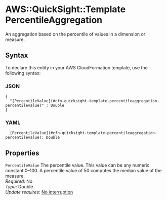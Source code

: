 # AWS::QuickSight::Template PercentileAggregation<a name="aws-properties-quicksight-template-percentileaggregation"></a>

An aggregation based on the percentile of values in a dimension or measure\.

## Syntax<a name="aws-properties-quicksight-template-percentileaggregation-syntax"></a>

To declare this entity in your AWS CloudFormation template, use the following syntax:

### JSON<a name="aws-properties-quicksight-template-percentileaggregation-syntax.json"></a>

```
{
  "[PercentileValue](#cfn-quicksight-template-percentileaggregation-percentilevalue)" : Double
}
```

### YAML<a name="aws-properties-quicksight-template-percentileaggregation-syntax.yaml"></a>

```
  [PercentileValue](#cfn-quicksight-template-percentileaggregation-percentilevalue): Double
```

## Properties<a name="aws-properties-quicksight-template-percentileaggregation-properties"></a>

`PercentileValue`  <a name="cfn-quicksight-template-percentileaggregation-percentilevalue"></a>
The percentile value\. This value can be any numeric constant 0–100\. A percentile value of 50 computes the median value of the measure\.  
*Required*: No  
*Type*: Double  
*Update requires*: [No interruption](https://docs.aws.amazon.com/AWSCloudFormation/latest/UserGuide/using-cfn-updating-stacks-update-behaviors.html#update-no-interrupt)